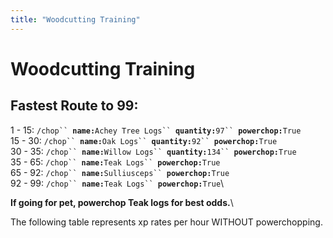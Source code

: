 ```yaml
---
title: "Woodcutting Training"
---
```


# Woodcutting Training

## Fastest Route to 99:

1 - 15: `/chop`` `**`name:`**`Achey Tree Logs`` `**`quantity:`**`97`` `**`powerchop:`**`True`\
15 - 30: `/chop`` `**`name:`**`Oak Logs`` `**`quantity:`**`92`` `**`powerchop:`**`True`\
30 - 35: `/chop`` `**`name:`**`Willow Logs`` `**`quantity:`**`134`` `**`powerchop:`**`True`\
35 - 65: `/chop`` `**`name:`**`Teak Logs`` `**`powerchop:`**`True`\
65 - 92: `/chop`` `**`name:`**`Sulliusceps`` `**`powerchop:`**`True`\
92 - 99: `/chop`` `**`name:`**`Teak Logs`` `**`powerchop:`**`True`\

**If going for pet, powerchop Teak logs for best odds.**\

The following table represents xp rates per hour WITHOUT powerchopping.
